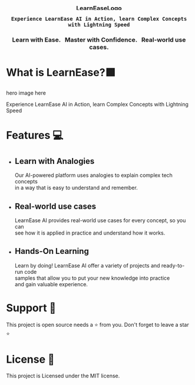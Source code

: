 <h3 align="center">
    <a href="#" target="_blank">
        <img width="300" height="15" src="/img/LearnEase-logo" alt="LearnEaseLogo">
    </a>

    Experience LearnEase AI in Action, learn Complex Concepts with Lightning Speed

</h3>

<h3 align="center">Learn with Ease. &nbsp; Master with Confidence. &nbsp; Real-world use cases.</h3>

# What is LearnEase?🟩

hero image here

Experience LearnEase AI in Action, learn Complex Concepts with Lightning Speed

# Features 💻

- ## Learn with Analogies

  Our AI-powered platform uses analogies to explain complex tech concepts <br> in a way that is easy to understand and remember.

- ## Real-world use cases

  LearnEase AI provides real-world use cases for every concept, so you can <br> see how it is applied in practice and understand how it works.

- ## Hands-On Learning
  Learn by doing! LearnEase AI offer a variety of projects and ready-to-run code <br> samples that allow you to put your new knowledge into practice <br> and gain valuable experience.

# Support 🦸

This project is open source needs a ⭐️ from you. Don't forget to leave a star ⭐️

# License 🔖

This project is Licensed under the MIT license.
